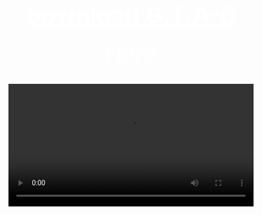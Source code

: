 <html>
<head>
	<title>f.s.</title>
</head>



<body  background="R (1).jpeg">
        <center><h1><font size="120"><font color="white"><u>bownload G.T.A-6</u></font></font></h1></center>
	<center><h6><font size="10"><font color="white">Here</font></font></h6></center>
        <center><h6><font size="10"><font color="white"></font></font></h6></center>
	<center><video controls src="//www.youtube.com/" width="500"><center>
<a href="https://bulbuwad.github.io/Bulbuwa.GitHub.io/"><font color="green">click here to download</font></a>
</body>
</html>
